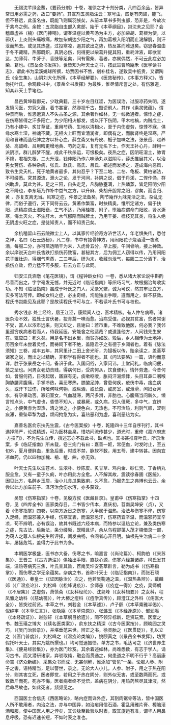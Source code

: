 <!-- { "loadSidebar": true } -->
　　无锡沈芊绿金鳌，《要药分剂》十卷，准徐之才十剂分类，凡四百余品，皆异常日用必需之药，故曰“要药”。其宣剂五灵脂注云：寒号虫，四足有肉翅，能飞，但不甚远，此虽名虫，既能飞则属羽族矣，从前本草书多列虫部，恐非是，今故次于禽鸟之例。余按：五灵脂自虫部入禽部，始于《本草纲目》，岂沈未之见耶？会稽章虚谷（楠）《医门捧喝》，谓春温症以黄芩汤为主方，必加柴胡、葛根为使，以邪伏，上炎则头痛喉痛，故加柴胡达少阳之气，再加葛根入阳明而止渴解肌，则汗泄而热去。或见其热盛，过投寒凉，遏其欲出之势，热反甚而难退矣。窃思春温由于冬不藏精，热邪既炽，真阴必伤，何得更以柴葛升提其阳，重耗津液，即欲宣达，加薄荷、牛蒡子、香豉等足矣，间有需柴、葛者，亦属偶然，不可云此症必加柴、葛也。《景岳全书发挥》，世皆知为叶天士之书，按武进曹畸庵禾《医学读书志》，谓此书为梁溪姚球所撰，坊贾因书不售，剜补桂名，遂致吴中纸贵，又谓陶氏《全生集》，山阴刘大化所撰，《本草经解要》、《医效秘传》、《本事方释义》，皆伪托叶氏。余观数书中，《景岳全书发挥》为最胜，惟尽情斥詈之处，有伤雅道，知其非天士手笔也。

　　昌邑黄坤载御元，少耽典籍，三十岁左目红涩，为医误治，过服凉药失明，遂发愤习医，穷究义蕴，着书甚富，然渺视千古，毁谤前人，其作《素灵微蕴》，谓仲景而后，惟思邈真人不失古圣之源，其余著作如林，无一线微通者。惊悸之症，在伤寒皆得之汗多阳亡，为少阳相火郁发，或以汗下伤阴，甲木枯槁，内贼戊土，乃有小建中、炙甘草证，重用芍药、生地以清相火，至于内伤虚劳，惊悸不寐，俱缘水寒土湿，神魂不藏，无相火上旺而宜清润者，即偶有之，而脾肾终是湿寒，严用和冒昧而造归脾之方以补心血，薛立斋又有丹皮、栀子加味之法，张景岳、赵养葵、高鼓峰、吕用晦更增地黄、芍药之辈，复有无名下士，作天王补心丹，肆用一派阴凉，群儿醉梦不醒，成此千秋杀运，可恨极矣。夜热之症，因阴旺湿土，肺胃不降，君相失根，二火升泄，钱仲阳乃作六味汤丸以滋阴亏，薛氏推展其义，以治男女劳伤、各种杂病，张氏、赵氏、高氏、吕氏、祖述而发扬之，遂成海内恶风，致令生灵夭札，死于地黄者最多，其何忍乎？下至二地、二冬、龟板、黄柏诸法，不可缕悉。究其源流，泄火之论，发于河间，补阴之说，倡于丹溪，二悍作俑，群凶助虐，莫此为甚。足之三阳，自头走足，凡胸胁壅满，上热燔蒸，皆足阳明少阳之不降也，李东垣乃作补中益气之方，以升麻、柴胡升胆胃之阳，谬矣，而当归、黄 ，亦复支离无当。风寒之症，仲景之法备矣，陶节庵作九味羌活之法，杂乱无律，而俗子遵行，天下同符云云。黄著作繁富，时抉精奥，惟所定诸方，偏于扶阳，遗精症谓土湿阳衰，生气不达，乃用桂枝、附子，堕胎症谓命门阳败，肾水澌寒，侮土灭火，不生肝木，木气郁陷而贼脾土，乃用干姜、桂枝充其类，将生人绝无阴虚火旺之症，是徒知责人，而不知责己矣。

　　余杭稽留山石云院微尘上人，以其家传经验奇方济世活人，年老惧失传，悉付之梓，名曰《石云选秘》，凡二卷，书中有接骨神方，用闹阳花子烧酒浸一夜煮酒，每服二分，亦可蒸透晒干为末，入虎骨五分，早上服，午间骨响，接上神效。余以庠说天台叶氏售跌打损伤药致富，甚秘其方，后为佣工人窃得以传，乃用闹阳花子置灶边，得烟气熏蒸，二三年后，研为末，收藏勿泄气，每服二三分酒下，治损伤立效，但力猛不可多服，石云方正与此同。

　　归安江氏涵暾《笔花医镜》，谓《程钟龄女科》一卷，悉从诸大家论说中斟酌尽善而出之，字字毫发无憾，并无近时《临证指南》等织巧习气，故根据治每收实功。不知《临证指南》虽成于叶氏之门人，采录冗繁，诚为可议，然其审证立方，实多可法可传。即如女科之症，必主奇经，洵能独出手眼，遵而用之，鲜不获效。程氏书岂能见及此耶？是故读程氏书可与立，不若读叶氏书可与权也。

　　秀水钱彦 处士经纶，居王江泾，康熙间人也，医术精核。有人仲冬病寒，诸医杂治不效，独处士言伏暑，投青蒿一味而愈。治病受值，必视其贫富，贫者常谢不受，富人以浓币远来，则又却之，且谢曰：若币重，不难致他医，何必我？我邻里孤穷疾病者若而人，待我延医，安能舍之他适哉？或道逢他方，人问钱先生安在。辄应曰：死久矣。用是名不出乡里，而贫亦如故。殁后，乡人相传为土地神，历百余年未尝着灵怪，而祷祠下者不绝，盖隐君子之有德于乡闾者也。着有《脉法须知》三卷，咸丰五年，其同里计二田上舍光昕，为锓板以传，贻余读之，盖荟萃诸家之说，而出之以精确，非积学有得者不能也。其《问法要略》一篇，语约而意详，胜于张景岳之十问，备识于此。入国问俗，入家问讳，上堂问礼，临病问便，慎之至也。问男女老幼贵贱，得病何日，受病何从，饮食便利，情怀劳逸，今昔何如，曾服何药，日夜起居，寤寐有无，痰嗽呕嗳，胀闷汗渴烦悸，头目耳鼻口咽喉胸胁腰背腹痛，手掌冷热，喜恶寒热，膝酸足肿，曾患何疾，疮伤中毒，痞血病久，或汗下过伤，所嗜何味何物，或纵酒，或长斋，或房室，或泄滑，问妇女月水，有孕果动否。寡妇室女，气血凝滞，两尺多滑，非胎也。心腹痛当问新久，懒言惟点头，中气虚也，昏愦不知人，或暴厥，或久病，妇人僵厥，多中气，宜辨之。小便黄赤为湿热，清之渗之，小便色白，无热也，不可治热，利则气顺，涩则痰滞，重坠牵掣为虚，烦闷拘急为实，喜热恶利为虚，喜利恶热为实。

　　嘉善名医俞东扶先生震，《古今医案按》十卷，乾隆四十三年自序刊行，其书选择简严，论说精透，可为医林圭臬，惜坊间流传甚少，道光时，重修《嘉兴府志·方技门》，不为先生立传，撰述志亦不载此书，缺点也。其书甚推尊叶氏，所录治案，多《临证指南》所未载，卷三痢门有曰：嘉善一妪，常便血，时发时止，至五旬外，夏月便鲜血，里急后重，时或不禁，脉软不数，用五苓、建中转甚。因向宜凉血药，仍以四物加槐、榆、楂、曲，亦无效。

　　叶天士先生以生苍术、生浓朴、炒陈皮、炙甘草、鸡内金、砂仁壳、丁香柄丸服全愈。又有一童子久痢，叶亦用此方全愈。人不解其故，震读徐春圃《医统》，因见此方，名醉乡玉屑，治小儿食瓜果致痢，久不愈，乃服先生之典博也云云。余尝以此方加车前子、泽泻治食伤水泻，亦多获效。

　　吴恕《伤寒指掌》十卷，见殷方叔《医藏目录》。皇甫中《伤寒指掌》十四卷，见《四库全书》医家类存目。二书皆少传本，嘉庆初，苕南吴坤安（贞），又着《伤寒指掌》四卷，以南方近日之伤寒，大半属于温热，治法与伤寒不侔，伤寒入足经，而温邪兼入手经，伤寒宜表，而温邪忌汗，伤寒药宜辛温，而温邪药宜辛凉，苟不辨明，必有误治，故其书既述六经本病，而特参以温热立论，兼及类伤寒之症，先古法，后新法，条分缕晰，既精且详，余从乌程邵蔼人茂才楠借录一部，为蔼人之尊人仙根先生所评择，阐发曲畅，令阅者心开目明。仙根先生治病二十余年，屡拯危笃，盖得力于此书为多。

　　本朝医学极盛，医书亦大备，伤寒之书，喻嘉言（《尚论篇》）、柯韵伯（《来苏集》）、王晋三（《古方选注》）俱独出手眼，直抉心源，伤寒六经兼诸症，柯氏发其端，温热等病究三焦，叶氏宣其旨，苕南吴坤安荟萃群言，勒为成书（《伤寒指掌》），而伤寒之学无余蕴矣。杂病之书，首称叶天士（《临证指南》），而张石顽（《医通》）、秦皇士（《证因脉治》）次之，他若吴鞠通之温，（《温热条辨》），戴麟郊（《广温疫论》）、刘松峰（《松峰说疫》）、余师愚（《疫症一得》）之疫，吴师朗（《不居集》）之虚劳，萧慎斋（《女科经纶》）、沈尧峰（《女科辑要》）之女科，程凤雏之幼科（《慈幼筏》），叶大椿之痘科（《痘学真传》），顾澄江之外科（《疡医大全》），皆突过前贤。本草之书，刘若金（《本草述》）、卢子繇（《本草乘雅半偈》）、倪纯宇（《本草汇言》）、张隐庵（《本草崇原》）、张潞玉（《本经逢原》）、邹润庵（《本经疏证》）、赵恕轩（《本草纲目拾遗》），罔不领异标新，足资玩索。医案之书，魏玉璜之博大（《续名医类案》），俞东扶之精深（《古今医案按》），顾晓园之灵巧，（《吴门治验录》），并堪垂范来世。辨正之书，徐灵胎之（《医贯砭》），孔以立之（《医门普度》），刘松峰之（《温疫论类编》），姚颐真之（《景岳全书发挥》，坊贾假托叶天士，其实乃姚所撰也。）均可觉迷振愦。单方之书，毛达可之（《济世养生集》、《便易经验集》），亦为医门珍笈。其余着述如林，尚难悉数，有志于学人，诵习古书，而又潜研诸家，弃驳取纯，融会而贯通之，何患道之不明不行乎？高丽康命吉《济众新编》，采集众书而成，无甚创解，惟添加“管见”一条，论服人参、附子之害，语特精当，足以警世，录之。无论大人小儿，人参、附子，用之于热在阳分，则其害立死，医者即觉，若用之于热在阴分，则外似无害，或至数两而死，或致数斤而死，死亦不悔，医者病者终不觉悟，盖病在阴分，用热药熬尽其津液，然后命尽故也，如此死者，频频见之。

　　西国医士合信氏《西医略论》，略内症而详外症，其割肉锯骨等法，皆中国医人所不敢用者，内治之法，亦与中国异，如治疟用信石酒，霍乱用雅片膏、樟脑滚酒和服，使中国医人用之悖矣，其诊脉至数验以时表，取其旋运有准，谓华人用鼻息呼吸，恐有迟速长短，不如时表之准也。

